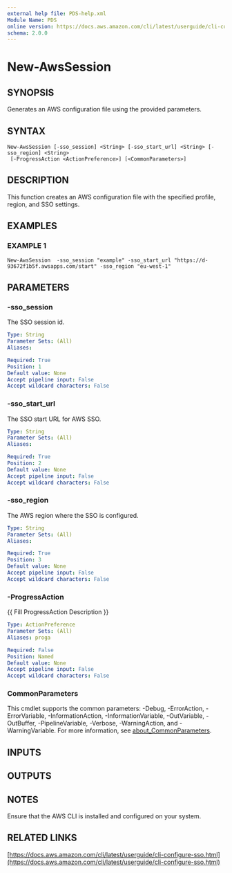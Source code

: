 ```yaml
---
external help file: PDS-help.xml
Module Name: PDS
online version: https://docs.aws.amazon.com/cli/latest/userguide/cli-configure-sso.html
schema: 2.0.0
---
```


# New-AwsSession

## SYNOPSIS
Generates an AWS configuration file using the provided parameters.

## SYNTAX

```
New-AwsSession [-sso_session] <String> [-sso_start_url] <String> [-sso_region] <String>
 [-ProgressAction <ActionPreference>] [<CommonParameters>]
```

## DESCRIPTION
This function creates an AWS configuration file with the specified profile, region, and SSO settings.

## EXAMPLES

### EXAMPLE 1
```
New-AwsSession  -sso_session "example" -sso_start_url "https://d-93672f1b5f.awsapps.com/start" -sso_region "eu-west-1"
```

## PARAMETERS

### -sso_session
The SSO session id.

```yaml
Type: String
Parameter Sets: (All)
Aliases:

Required: True
Position: 1
Default value: None
Accept pipeline input: False
Accept wildcard characters: False
```

### -sso_start_url
The SSO start URL for AWS SSO.

```yaml
Type: String
Parameter Sets: (All)
Aliases:

Required: True
Position: 2
Default value: None
Accept pipeline input: False
Accept wildcard characters: False
```

### -sso_region
The AWS region where the SSO is configured.

```yaml
Type: String
Parameter Sets: (All)
Aliases:

Required: True
Position: 3
Default value: None
Accept pipeline input: False
Accept wildcard characters: False
```

### -ProgressAction
{{ Fill ProgressAction Description }}

```yaml
Type: ActionPreference
Parameter Sets: (All)
Aliases: proga

Required: False
Position: Named
Default value: None
Accept pipeline input: False
Accept wildcard characters: False
```

### CommonParameters
This cmdlet supports the common parameters: -Debug, -ErrorAction, -ErrorVariable, -InformationAction, -InformationVariable, -OutVariable, -OutBuffer, -PipelineVariable, -Verbose, -WarningAction, and -WarningVariable. For more information, see [about_CommonParameters](http://go.microsoft.com/fwlink/?LinkID=113216).

## INPUTS

## OUTPUTS

## NOTES
Ensure that the AWS CLI is installed and configured on your system.

## RELATED LINKS

[https://docs.aws.amazon.com/cli/latest/userguide/cli-configure-sso.html](https://docs.aws.amazon.com/cli/latest/userguide/cli-configure-sso.html)

